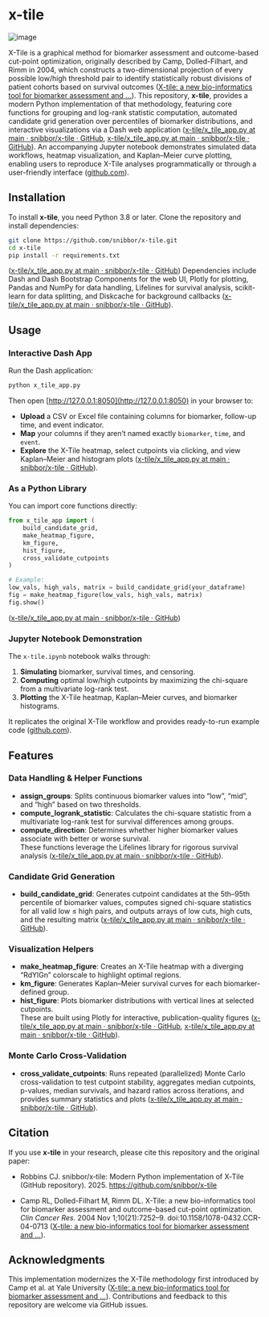 # x-tile
![image](https://github.com/user-attachments/assets/08c9188e-5c6b-4c1d-9fa8-ad04e5533ddc)


X-Tile is a graphical method for biomarker assessment and outcome-based cut-point optimization, originally described by Camp, Dolled-Filhart, and Rimm in 2004, which constructs a two-dimensional projection of every possible low/high threshold pair to identify statistically robust divisions of patient cohorts based on survival outcomes  ([X-tile: a new bio-informatics tool for biomarker assessment and ...](https://pubmed.ncbi.nlm.nih.gov/15534099/?utm_source=chatgpt.com)). This repository, **x-tile**, provides a modern Python implementation of that methodology, featuring core functions for grouping and log-rank statistic computation, automated candidate grid generation over percentiles of biomarker distributions, and interactive visualizations via a Dash web application  ([x-tile/x_tile_app.py at main · snibbor/x-tile · GitHub](https://github.com/snibbor/x-tile/blob/main/x_tile_app.py), [x-tile/x_tile_app.py at main · snibbor/x-tile · GitHub](https://github.com/snibbor/x-tile/blob/main/x_tile_app.py)). An accompanying Jupyter notebook demonstrates simulated data workflows, heatmap visualization, and Kaplan–Meier curve plotting, enabling users to reproduce X-Tile analyses programmatically or through a user-friendly interface  ([github.com](https://github.com/snibbor/x-tile/raw/refs/heads/main/x-tile.ipynb)).

## Installation

To install **x-tile**, you need Python 3.8 or later. Clone the repository and install dependencies:

```bash
git clone https://github.com/snibbor/x-tile.git
cd x-tile
pip install -r requirements.txt
```
 ([x-tile/x_tile_app.py at main · snibbor/x-tile · GitHub](https://github.com/snibbor/x-tile/blob/main/x_tile_app.py)) Dependencies include Dash and Dash Bootstrap Components for the web UI, Plotly for plotting, Pandas and NumPy for data handling, Lifelines for survival analysis, scikit-learn for data splitting, and Diskcache for background callbacks  ([x-tile/x_tile_app.py at main · snibbor/x-tile · GitHub](https://github.com/snibbor/x-tile/blob/main/x_tile_app.py)).

## Usage

### Interactive Dash App

Run the Dash application:

```bash
python x_tile_app.py
```

Then open [http://127.0.0.1:8050](http://127.0.0.1:8050) in your browser to:

- **Upload** a CSV or Excel file containing columns for biomarker, follow-up time, and event indicator.  
- **Map** your columns if they aren’t named exactly `biomarker`, `time`, and `event`.  
- **Explore** the X-Tile heatmap, select cutpoints via clicking, and view Kaplan–Meier and histogram plots  ([x-tile/x_tile_app.py at main · snibbor/x-tile · GitHub](https://github.com/snibbor/x-tile/blob/main/x_tile_app.py)).

### As a Python Library

You can import core functions directly:

```python
from x_tile_app import (
    build_candidate_grid,
    make_heatmap_figure,
    km_figure,
    hist_figure,
    cross_validate_cutpoints
)

# Example:
low_vals, high_vals, matrix = build_candidate_grid(your_dataframe)
fig = make_heatmap_figure(low_vals, high_vals, matrix)
fig.show()
```
 ([x-tile/x_tile_app.py at main · snibbor/x-tile · GitHub](https://github.com/snibbor/x-tile/blob/main/x_tile_app.py))

### Jupyter Notebook Demonstration

The `x-tile.ipynb` notebook walks through:

1. **Simulating** biomarker, survival times, and censoring.  
2. **Computing** optimal low/high cutpoints by maximizing the chi-square from a multivariate log-rank test.  
3. **Plotting** the X-Tile heatmap, Kaplan–Meier curves, and biomarker histograms.  

It replicates the original X-Tile workflow and provides ready-to-run example code  ([github.com](https://github.com/snibbor/x-tile/raw/refs/heads/main/x-tile.ipynb)).

## Features

### Data Handling & Helper Functions

- **assign_groups**: Splits continuous biomarker values into “low”, “mid”, and “high” based on two thresholds.  
- **compute_logrank_statistic**: Calculates the chi-square statistic from a multivariate log-rank test for survival differences among groups.  
- **compute_direction**: Determines whether higher biomarker values associate with better or worse survival.  
These functions leverage the Lifelines library for rigorous survival analysis  ([x-tile/x_tile_app.py at main · snibbor/x-tile · GitHub](https://github.com/snibbor/x-tile/blob/main/x_tile_app.py)).

### Candidate Grid Generation

- **build_candidate_grid**: Generates cutpoint candidates at the 5th–95th percentile of biomarker values, computes signed chi-square statistics for all valid low ≤ high pairs, and outputs arrays of low cuts, high cuts, and the resulting matrix  ([x-tile/x_tile_app.py at main · snibbor/x-tile · GitHub](https://github.com/snibbor/x-tile/blob/main/x_tile_app.py)).

### Visualization Helpers

- **make_heatmap_figure**: Creates an X-Tile heatmap with a diverging “RdYlGn” colorscale to highlight optimal regions.  
- **km_figure**: Generates Kaplan–Meier survival curves for each biomarker-defined group.  
- **hist_figure**: Plots biomarker distributions with vertical lines at selected cutpoints.  
These are built using Plotly for interactive, publication-quality figures  ([x-tile/x_tile_app.py at main · snibbor/x-tile · GitHub](https://github.com/snibbor/x-tile/blob/main/x_tile_app.py), [x-tile/x_tile_app.py at main · snibbor/x-tile · GitHub](https://github.com/snibbor/x-tile/blob/main/x_tile_app.py)).

### Monte Carlo Cross-Validation

- **cross_validate_cutpoints**: Runs repeated (parallelized) Monte Carlo cross-validation to test cutpoint stability, aggregates median cutpoints, p-values, median survivals, and hazard ratios across iterations, and provides summary statistics and plots  ([x-tile/x_tile_app.py at main · snibbor/x-tile · GitHub](https://github.com/snibbor/x-tile/blob/main/x_tile_app.py)).

## Citation

If you use **x-tile** in your research, please cite this repository and the original paper:
- Robbins CJ. snibbor/x‑tile: Modern Python implementation of X‑Tile (GitHub repository). 2025. https://github.com/snibbor/x-tile

- Camp RL, Dolled-Filhart M, Rimm DL. X-Tile: a new bio-informatics tool for biomarker assessment and outcome-based cut-point optimization. *Clin Cancer Res.* 2004 Nov 1;10(21):7252–9. doi:10.1158/1078-0432.CCR-04-0713  ([X-tile: a new bio-informatics tool for biomarker assessment and ...](https://pubmed.ncbi.nlm.nih.gov/15534099/)).

## Acknowledgments

This implementation modernizes the X-Tile methodology first introduced by Camp et al. at Yale University  ([X-tile: a new bio-informatics tool for biomarker assessment and ...](https://pubmed.ncbi.nlm.nih.gov/15534099/)). Contributions and feedback to this repository are welcome via GitHub issues.

